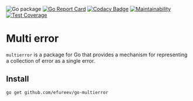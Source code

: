 ![Go package](https://github.com/efureev/go-multierror/workflows/Go%20package/badge.svg?branch=master)
[![Go Report Card](https://goreportcard.com/report/github.com/efureev/go-multierror)](https://goreportcard.com/report/github.com/efureev/go-multierror)
[![Codacy Badge](https://app.codacy.com/project/badge/Grade/2dffa6f2b7864c22b55f217567a04de7)](https://www.codacy.com/gh/efureev/go-multierror/dashboard?utm_source=github.com&amp;utm_medium=referral&amp;utm_content=efureev/go-multierror&amp;utm_campaign=Badge_Grade)
[![Maintainability](https://api.codeclimate.com/v1/badges/c681d43d44fdde8ed41c/maintainability)](https://codeclimate.com/github/efureev/go-multierror/maintainability)
[![Test Coverage](https://api.codeclimate.com/v1/badges/c681d43d44fdde8ed41c/test_coverage)](https://codeclimate.com/github/efureev/go-multierror/test_coverage)

# Multi error

`multierror` is a package for Go that provides a mechanism for representing a collection of error as a single error.

## Install

```bash
go get github.com/efureev/go-multierror
```
